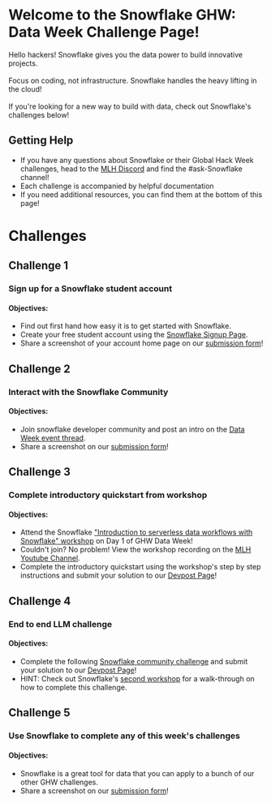 # Welcome to the Snowflake GHW: Data Week Challenge Page!

Hello hackers! Snowflake gives you the data power to build innovative projects. <br><br>
Focus on coding, not infrastructure. Snowflake handles the heavy lifting in the cloud! <br><br> 
If you're looking for a new way to build with data, check out Snowflake's challenges below! <br>

## Getting Help 

* If you have any questions about Snowflake or their Global Hack Week challenges, head to the [MLH Discord](https://discord.mlh.io/) and find the #ask-Snowflake channel!
* Each challenge is accompanied by helpful documentation
* If you need additional resources, you can find them at the bottom of this page! 


# Challenges

## Challenge 1
### Sign up for a Snowflake student account

#### Objectives: 
* Find out first hand how easy it is to get started with Snowflake.
* Create your free student account using the [Snowflake Signup Page](https://mlh.link/ghwdata1224-Snowflake-signup).
* Share a screenshot of your account home page on our [submission form](https://mlh.link/ghwform)! 

## Challenge 2 
### Interact with the Snowflake Community

#### Objectives: 
* Join snowflake developer community and post an intro on the [Data Week event thread](https://mlh.link/ghwdata1224-snowflake-discourse).
* Share a screenshot on our [submission form](https://mlh.link/ghwform)! 

## Challenge 3 
### Complete introductory quickstart from workshop
#### Objectives: 
* Attend the Snowflake ["Introduction to serverless data workflows with Snowflake" workshop](https://mlh.link/ghwdata1224-snowflake-workshop) on Day 1 of GHW Data Week! 
* Couldn't join? No problem! View the workshop recording on the [MLH Youtube Channel](https://www.youtube.com/@MajorLeagueHacking).
* Complete the introductory quickstart using the workshop's step by step instructions and submit your solution to our [Devpost Page](https://mlh.link/ghwdevpost)! 

## Challenge 4 
### End to end LLM challenge
#### Objectives: 
* Complete the following [Snowflake community challenge](ghwdata1224-snowflake-llm) and submit your solution to our [Devpost Page](https://mlh.link/ghwdevpost)! 
* HINT: Check out Snowflake's [second workshop](https://mlh.link/ghwdata1224-Snowflake-workshop2) for a walk-through on how to complete this challenge. 

## Challenge 5
### Use Snowflake to complete any of this week's challenges
#### Objectives: 
* Snowflake is a great tool for data that you can apply to a bunch of our other GHW challenges. 
* Share a screenshot on our [submission form](https://mlh.link/ghwform)! 
